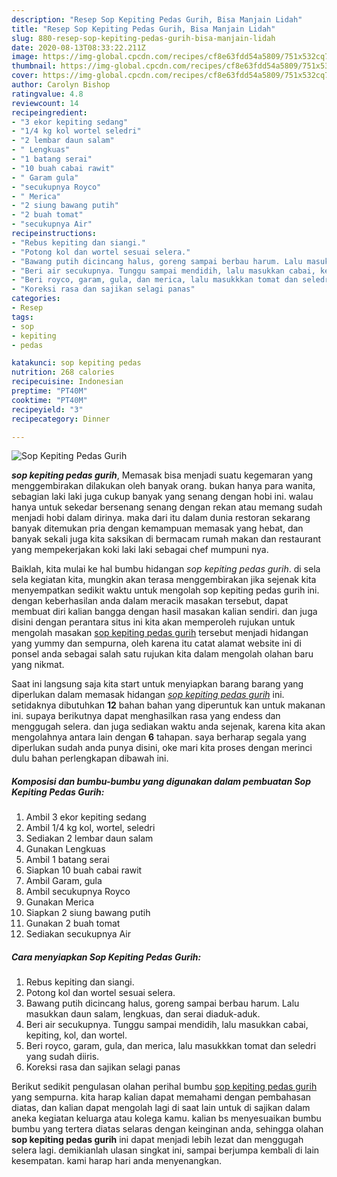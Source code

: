 ```yaml
---
description: "Resep Sop Kepiting Pedas Gurih, Bisa Manjain Lidah"
title: "Resep Sop Kepiting Pedas Gurih, Bisa Manjain Lidah"
slug: 880-resep-sop-kepiting-pedas-gurih-bisa-manjain-lidah
date: 2020-08-13T08:33:22.211Z
image: https://img-global.cpcdn.com/recipes/cf8e63fdd54a5809/751x532cq70/sop-kepiting-pedas-gurih-foto-resep-utama.jpg
thumbnail: https://img-global.cpcdn.com/recipes/cf8e63fdd54a5809/751x532cq70/sop-kepiting-pedas-gurih-foto-resep-utama.jpg
cover: https://img-global.cpcdn.com/recipes/cf8e63fdd54a5809/751x532cq70/sop-kepiting-pedas-gurih-foto-resep-utama.jpg
author: Carolyn Bishop
ratingvalue: 4.8
reviewcount: 14
recipeingredient:
- "3 ekor kepiting sedang"
- "1/4 kg kol wortel seledri"
- "2 lembar daun salam"
- " Lengkuas"
- "1 batang serai"
- "10 buah cabai rawit"
- " Garam gula"
- "secukupnya Royco"
- " Merica"
- "2 siung bawang putih"
- "2 buah tomat"
- "secukupnya Air"
recipeinstructions:
- "Rebus kepiting dan siangi."
- "Potong kol dan wortel sesuai selera."
- "Bawang putih dicincang halus, goreng sampai berbau harum. Lalu masukkan daun salam, lengkuas, dan serai diaduk-aduk."
- "Beri air secukupnya. Tunggu sampai mendidih, lalu masukkan cabai, kepiting, kol, dan wortel."
- "Beri royco, garam, gula, dan merica, lalu masukkkan tomat dan seledri yang sudah diiris."
- "Koreksi rasa dan sajikan selagi panas"
categories:
- Resep
tags:
- sop
- kepiting
- pedas

katakunci: sop kepiting pedas 
nutrition: 268 calories
recipecuisine: Indonesian
preptime: "PT40M"
cooktime: "PT40M"
recipeyield: "3"
recipecategory: Dinner

---
```



![Sop Kepiting Pedas Gurih](https://img-global.cpcdn.com/recipes/cf8e63fdd54a5809/751x532cq70/sop-kepiting-pedas-gurih-foto-resep-utama.jpg)

<b><i>sop kepiting pedas gurih</i></b>, Memasak bisa menjadi suatu kegemaran yang menggembirakan dilakukan oleh banyak orang. bukan hanya para wanita, sebagian laki laki juga cukup banyak yang senang dengan hobi ini. walau hanya untuk sekedar bersenang senang dengan rekan atau memang sudah menjadi hobi dalam dirinya. maka dari itu dalam dunia restoran sekarang banyak ditemukan pria dengan kemampuan memasak yang hebat, dan banyak sekali juga kita saksikan di bermacam rumah makan dan restaurant yang mempekerjakan koki laki laki sebagai chef mumpuni nya.

Baiklah, kita mulai ke hal bumbu hidangan <i>sop kepiting pedas gurih</i>. di sela sela kegiatan kita, mungkin akan terasa menggembirakan jika sejenak kita menyempatkan sedikit waktu untuk mengolah sop kepiting pedas gurih ini. dengan keberhasilan anda dalam meracik masakan tersebut, dapat membuat diri kalian bangga dengan hasil masakan kalian sendiri. dan juga disini dengan perantara situs ini kita akan memperoleh rujukan untuk mengolah masakan <u>sop kepiting pedas gurih</u> tersebut menjadi hidangan yang yummy dan sempurna, oleh karena itu catat alamat website ini di ponsel anda sebagai salah satu rujukan kita dalam mengolah olahan baru yang nikmat.




Saat ini langsung saja kita start untuk menyiapkan barang barang yang diperlukan dalam memasak hidangan <u><i>sop kepiting pedas gurih</i></u> ini. setidaknya dibutuhkan <b>12</b> bahan bahan yang diperuntuk kan untuk makanan ini. supaya berikutnya dapat menghasilkan rasa yang endess dan menggugah selera. dan juga sediakan waktu anda sejenak, karena kita akan mengolahnya antara lain dengan <b>6</b> tahapan. saya berharap segala yang diperlukan sudah anda punya disini, oke mari kita proses dengan merinci dulu bahan perlengkapan dibawah ini.

<!--inarticleads1-->

##### Komposisi dan bumbu-bumbu yang digunakan dalam pembuatan Sop Kepiting Pedas Gurih:

1. Ambil 3 ekor kepiting sedang
1. Ambil 1/4 kg kol, wortel, seledri
1. Sediakan 2 lembar daun salam
1. Gunakan  Lengkuas
1. Ambil 1 batang serai
1. Siapkan 10 buah cabai rawit
1. Ambil  Garam, gula
1. Ambil secukupnya Royco
1. Gunakan  Merica
1. Siapkan 2 siung bawang putih
1. Gunakan 2 buah tomat
1. Sediakan secukupnya Air




<!--inarticleads2-->

##### Cara menyiapkan Sop Kepiting Pedas Gurih:

1. Rebus kepiting dan siangi.
1. Potong kol dan wortel sesuai selera.
1. Bawang putih dicincang halus, goreng sampai berbau harum. Lalu masukkan daun salam, lengkuas, dan serai diaduk-aduk.
1. Beri air secukupnya. Tunggu sampai mendidih, lalu masukkan cabai, kepiting, kol, dan wortel.
1. Beri royco, garam, gula, dan merica, lalu masukkkan tomat dan seledri yang sudah diiris.
1. Koreksi rasa dan sajikan selagi panas




Berikut sedikit pengulasan olahan perihal bumbu <u>sop kepiting pedas gurih</u> yang sempurna. kita harap kalian dapat memahami dengan pembahasan diatas, dan kalian dapat mengolah lagi di saat lain untuk di sajikan dalam aneka kegiatan keluarga atau kolega kamu. kalian bs menyesuaikan bumbu bumbu yang tertera diatas selaras dengan keinginan anda, sehingga olahan <b>sop kepiting pedas gurih</b> ini dapat menjadi lebih lezat dan menggugah selera lagi. demikianlah ulasan singkat ini, sampai berjumpa kembali di lain kesempatan. kami harap hari anda menyenangkan.
